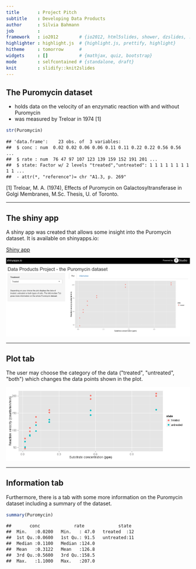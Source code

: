 ```yaml
---
title       : Project Pitch
subtitle    : Developing Data Products
author      : Silvia Bahmann
job         : 
framework   : io2012        # {io2012, html5slides, shower, dzslides, ...}
highlighter : highlight.js  # {highlight.js, prettify, highlight}
hitheme     : tomorrow      # 
widgets     : []            # {mathjax, quiz, bootstrap}
mode        : selfcontained # {standalone, draft}
knit        : slidify::knit2slides
---
```



## The Puromycin dataset

- holds data on the velocity of an enzymatic reaction with and without Puromycin
- was measured by Treloar in 1974 [1]


```r
str(Puromycin)
```

```
## 'data.frame':	23 obs. of  3 variables:
##  $ conc : num  0.02 0.02 0.06 0.06 0.11 0.11 0.22 0.22 0.56 0.56 ...
##  $ rate : num  76 47 97 107 123 139 159 152 191 201 ...
##  $ state: Factor w/ 2 levels "treated","untreated": 1 1 1 1 1 1 1 1 1 1 ...
##  - attr(*, "reference")= chr "A1.3, p. 269"
```

[1] Treloar, M. A. (1974), Effects of Puromycin on Galactosyltransferase in Golgi Membranes, M.Sc. Thesis, U. of Toronto.

--- 

## The shiny app

A shiny app was created that allows some insight into the Puromycin dataset. It is available on shinyapps.io:

<a href="https://silviabahmann.shinyapps.io/DataProductsProject">Shiny app</a>

<img src="./screenshot.png" width = "900"/>

---

## Plot tab

The user may choose the category of the data ("treated", "untreated", "both") which changes the data points shown in the plot.

![plot of chunk unnamed-chunk-2](assets/fig/unnamed-chunk-2-1.png) 

---

## Information tab

Furthermore, there is a tab with some more information on the Puromycin dataset including a summary of the dataset.


```r
summary(Puromycin)
```

```
##       conc             rate             state   
##  Min.   :0.0200   Min.   : 47.0   treated  :12  
##  1st Qu.:0.0600   1st Qu.: 91.5   untreated:11  
##  Median :0.1100   Median :124.0                 
##  Mean   :0.3122   Mean   :126.8                 
##  3rd Qu.:0.5600   3rd Qu.:158.5                 
##  Max.   :1.1000   Max.   :207.0
```


